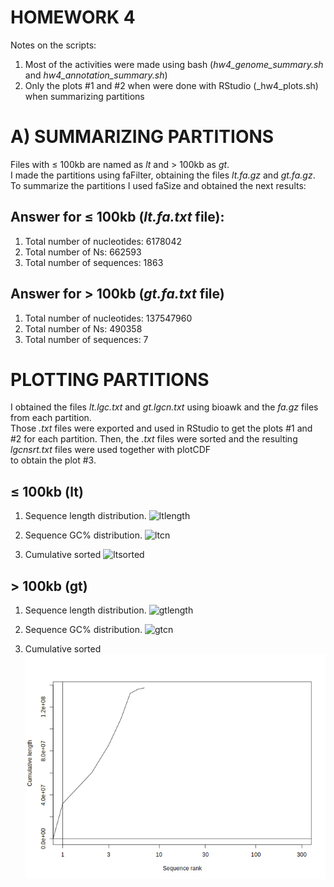 # HOMEWORK 4

Notes on the scripts:
1. Most of the activities were made using bash (_hw4_genome_summary.sh_ and _hw4_annotation_summary.sh_)
2. Only the plots #1 and #2 when were done with RStudio (_hw4_plots.sh) when summarizing partitions  

# A) SUMMARIZING PARTITIONS

Files with ≤ 100kb are named as _lt_ and > 100kb as _gt_.  
I made the partitions using faFilter, obtaining the files _lt.fa.gz_ and _gt.fa.gz_.  
To summarize the partitions I used faSize and obtained the next results:

## Answer for ≤ 100kb (_lt.fa.txt_ file):

1. Total number of nucleotides: 6178042 
2. Total number of Ns: 662593
3. Total number of sequences: 1863

## Answer for > 100kb (_gt.fa.txt_ file)

1. Total number of nucleotides: 137547960  
2. Total number of Ns: 490358
3. Total number of sequences: 7

# PLOTTING PARTITIONS

I obtained the files _lt.lgc.txt_ and _gt.lgcn.txt_ using bioawk and the _fa.gz_ files from each partition.  
Those _.txt_ files were exported and used in RStudio to get the plots #1 and #2 for each partition.
Then, the _.txt_ files were sorted and the resulting _lgcnsrt.txt_ files were used together with plotCDF  
to obtain the plot #3.  

## ≤ 100kb (lt)

1. Sequence length distribution.
![ltlength](/myrepos/ee282/ltlgthplot.png)

2. Sequence GC% distribution.
![ltcn](/myrepos/ee282/ltgcplot.png)

3. Cumulative sorted
![ltsorted](/myrepos/ee282/lt.lgsrt.png)

## > 100kb (gt)

1. Sequence length distribution.
![gtlength](/myrepos/ee282/gtlgthplot.png)

2. Sequence GC% distribution.
![gtcn](/myrepos/ee282/gtgcplot.png)

3. Cumulative sorted
![gtsorted](gt.lgsrt.png)
